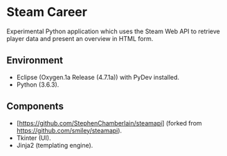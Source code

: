# Steam Career
Experimental Python application which uses the Steam Web API to retrieve player data and present an overview in HTML 
form.

## Environment
- Eclipse (Oxygen.1a Release (4.7.1a)) with PyDev installed.
- Python (3.6.3).

## Components
- [https://github.com/StephenChamberlain/steamapi] (forked from https://github.com/smiley/steamapi).
- Tkinter (UI).
- Jinja2 (templating engine).